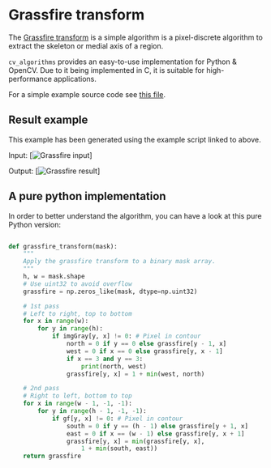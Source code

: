 # Grassfire transform

The [Grassfire transform](https://en.wikipedia.org/wiki/Grassfire_transform) is a simple algorithm is a pixel-discrete algorithm to extract the skeleton or medial axis of a region.

`cv_algorithms` provides an easy-to-use implementation for Python & OpenCV. Due to it being implemented in C, it is suitable for high-performance applications.

For a simple example source code see [this file](https://github.com/ulikoehler/cv_algorithms/blob/master/examples/grassfire.py).

## Result example

This example has been generated using the example script linked to above.

Input:
[![Grassfire input](https://raw.githubusercontent.com/ulikoehler/cv_algorithms/master/examples/grassfire-example.png)]

Output:
[![Grassfire result](https://raw.githubusercontent.com/ulikoehler/cv_algorithms/master/examples/grassfire-result.png)]


## A pure python implementation

In order to better understand the algorithm, you can have a look at this pure Python version:

```python

def grassfire_transform(mask):
    """
    Apply the grassfire transform to a binary mask array.
    """
    h, w = mask.shape
    # Use uint32 to avoid overflow
    grassfire = np.zeros_like(mask, dtype=np.uint32)

    # 1st pass
    # Left to right, top to bottom
    for x in range(w):
        for y in range(h):
            if imgGray[y, x] != 0: # Pixel in contour
                north = 0 if y == 0 else grassfire[y - 1, x]
                west = 0 if x == 0 else grassfire[y, x - 1]
                if x == 3 and y == 3:
                    print(north, west)
                grassfire[y, x] = 1 + min(west, north)

    # 2nd pass
    # Right to left, bottom to top
    for x in range(w - 1, -1, -1):
        for y in range(h - 1, -1, -1):
            if gf[y, x] != 0: # Pixel in contour
                south = 0 if y == (h - 1) else grassfire[y + 1, x]
                east = 0 if x == (w - 1) else grassfire[y, x + 1]
                grassfire[y, x] = min(grassfire[y, x],
                    1 + min(south, east))
    return grassfire

```
